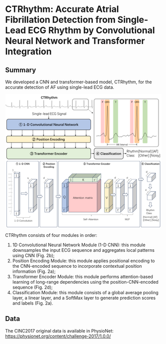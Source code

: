 # CTRhythm: Accurate Atrial Fibrillation Detection from Single-Lead ECG Rhythm by Convolutional Neural Network and Transformer Integration


## Summary
We developed a CNN and transformer-based model, CTRhythm, for the accurate detection of AF using single-lead ECG data.

![image](./fig1.svg)


CTRhythm consists of four modules in order: 
1. 1D Convolutional Neural Network Module (1-D CNN): this module downsamples the input ECG sequence and aggregates local patterns using CNN (Fig. 2b); 
2. Position Encoding Module: this module applies positional encoding to the CNN-encoded sequence to incorporate contextual position information (Fig. 2a);
3. Transformer Encoder Module: this module performs attention-based learning of long-range dependencies using the position-CNN-encoded sequence (Fig. 2d);
4. Classification Module: this module consists of a global average pooling layer, a linear layer, and a SoftMax layer to generate prediction scores and labels (Fig. 2a).

## Data
The CINC2017 original data is available in PhysioNet: https://physionet.org/content/challenge-2017/1.0.0/




